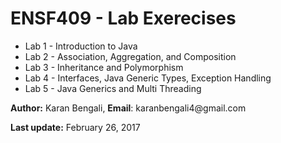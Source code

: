 # ENSF409 - Lab Exerecises

<ul>
<li> Lab 1 - Introduction to Java </li>
<li> Lab 2 - Association, Aggregation, and Composition </li>
<li> Lab 3 - Inheritance and Polymorphism </li>
<li> Lab 4 - Interfaces, Java Generic Types, Exception Handling </li>
<li> Lab 5 - Java Generics and Multi Threading </li>
</ul>

<p> <strong>Author:</strong> Karan Bengali, <strong>Email</strong>: karanbengali4@gmail.com </p>
<p> <strong>Last update:</strong> February 26, 2017 </p>
